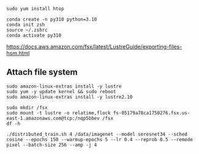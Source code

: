```
sudo yum install htop

conda create -n py310 python=3.10
conda init zsh
source ~/.zshrc
conda activate py310
```


https://docs.aws.amazon.com/fsx/latest/LustreGuide/exporting-files-hsm.html


## Attach file system
```
sudo amazon-linux-extras install -y lustre
sudo yum -y update kernel && sudo reboot
sudo amazon-linux-extras install -y lustre2.10

sudo mkdir /fsx
sudo mount -t lustre -o relatime,flock fs-05179a78ca1750276.fsx.us-east-1.amazonaws.com@tcp:/nqp5bbev /fsx
df -h
```

```
./distributed_train.sh 4 /data/imagenet --model seresnet34 --sched cosine --epochs 150 --warmup-epochs 5 --lr 0.4 --reprob 0.5 --remode pixel --batch-size 256 --amp -j 4

```